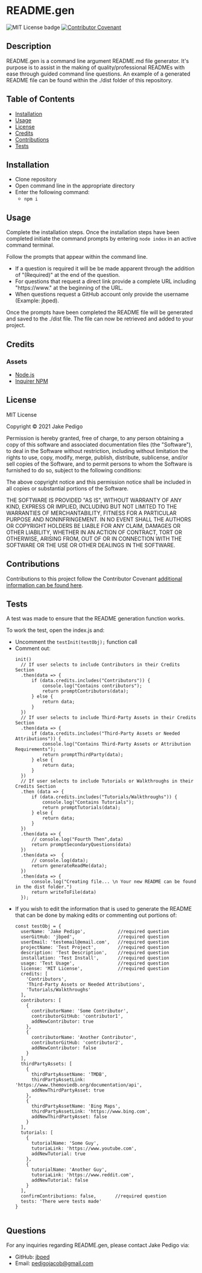 
# README.gen
![MIT License badge](https://img.shields.io/badge/license-MIT_License-green) [![Contributor Covenant](https://img.shields.io/badge/Contributor%20Covenant-2.0-4baaaa.svg)](code_of_conduct.md)
## Description
README.gen is a command line argument README.md file generator. It's purpose is to assist in the making of quality/professional READMEs with ease through guided command line questions. An example of a generated README file can be found within the ./dist folder of this repository.

## Table of Contents
* [Installation](#installation)
* [Usage](#usage)
* [License](#license)
* [Credits](#credits)
* [Contributions](#contributions)
* [Tests](#tests)

## Installation
- Clone repository
- Open command line in the appropriate directory
- Enter the following command:
  - ```npm i```

## Usage
Complete the installation steps. Once the installation steps have been completed initiate the command prompts by entering ```node index``` in an active command terminal. 

Follow the prompts that appear within the command line. 
- If a question is required it will be be made apparent through the addition of "(Required)" at the end of the question. 
- For questions that request a direct link provide a complete URL including "https://www." at the beginning of the URL. 
- When questions request a GitHub account only provide the username (Example: jbped).

Once the prompts have been completed the README file will be generated and saved to the ./dist file. The file can now be retrieved and added to your project.

## Credits 
### Assets
* [Node.js](https://nodejs.org/en/)
* [Inquirer NPM](https://www.npmjs.com/package/inquirer)

## License

MIT License

Copyright &copy; 2021 Jake Pedigo

Permission is hereby granted, free of charge, to any person obtaining a copy of this software and associated documentation files (the "Software"), to deal in the Software without restriction, including without limitation the rights to use, copy, modify, merge, publish, distribute, sublicense, and/or sell copies of the Software, and to permit persons to whom the Software is furnished to do so, subject to the following conditions:

The above copyright notice and this permission notice shall be included in all copies or substantial portions of the Software.

THE SOFTWARE IS PROVIDED "AS IS", WITHOUT WARRANTY OF ANY KIND, EXPRESS OR IMPLIED, INCLUDING BUT NOT LIMITED TO THE WARRANTIES OF MERCHANTABILITY, FITNESS FOR A PARTICULAR PURPOSE AND NONINFRINGEMENT. IN NO EVENT SHALL THE AUTHORS OR COPYRIGHT HOLDERS BE LIABLE FOR ANY CLAIM, DAMAGES OR OTHER LIABILITY, WHETHER IN AN ACTION OF CONTRACT, TORT OR OTHERWISE, ARISING FROM, OUT OF OR IN CONNECTION WITH THE SOFTWARE OR THE USE OR OTHER DEALINGS IN THE SOFTWARE.

## Contributions
Contributions to this project follow the Contributor Covenant [additional information can be found here](https://www.contributor-covenant.org/version/2/0/code_of_conduct/).

## Tests
A test was made to ensure that the README generation function works. 

To work the test, open the index.js and:
- Uncomment the ```testInit(testObj);``` function call
- Comment out: 
  ``` 
  init()
    // If user selects to include Contributors in their Credits Section
    .then(data => {
        if (data.credits.includes("Contributors")) {
            console.log("Contains contributors");
            return promptContributors(data);
        } else {
            return data;
        }
    })    
    // If user selects to include Third-Party Assets in their Credits Section
    .then(data => {
        if (data.credits.includes("Third-Party Assets or Needed Attributions")) {
            console.log("Contains Third-Party Assets or Attribution Requirements");
            return promptThirdParty(data);
        } else {
            return data;
        }
    })
    // If user selects to include Tutorials or Walkthroughs in their Credits Section
    .then (data => {
        if (data.credits.includes("Tutorials/Walkthroughs")) {
            console.log("Contains Tutorials");
            return promptTutorials(data);
        } else {
            return data;
        }
    })
    .then(data => {
        // console.log("Fourth Then",data)
        return promptSecondaryQuestions(data)
    })
    .then(data =>  {
        // console.log(data);
        return generateReadMe(data);
    })
    .then(data => {
        console.log("Creating file... \n Your new README can be found in the dist folder.")
        return writeToFile(data)
    });
    ```
- If you wish to edit the information that is used to generate the README that can be done by making edits or commenting out portions of:
  ```
  const testObj = {
    userName: 'Jake Pedigo',            //required question
    userGitHub: 'jbped',                //required question
    userEmail: 'testemail@email.com',   //required question
    projectName: 'Test Project',        //required question
    description: 'Test Description',    //required question
    installation: 'Test Install',       //required question
    usage: 'Test Usage',                //required question
    license: 'MIT License',             //required question
    credits: [
      'Contributors',
      'Third-Party Assets or Needed Attributions',
      'Tutorials/Walkthroughs'
    ],
    contributors: [
      {
        contributorName: 'Some Contributor',
        contributorGitHub: 'contributor1',
        addNewContributor: true
      },
      {
        contributorName: 'Another Contributor',
        contributorGitHub: 'contributor2',
        addNewContributor: false
      }
    ],
    thirdPartyAssets: [
      {
        thirdPartyAssetName: 'TMDB',
        thirdPartyAssetLink: 'https://www.themoviedb.org/documentation/api',
        addNewThirdPartyAsset: true
      },
      {
        thirdPartyAssetName: 'Bing Maps',
        thirdPartyAssetLink: 'https://www.bing.com',
        addNewThirdPartyAsset: false
      }
    ],
    tutorials: [
      {
        tutorialName: 'Some Guy',
        tutoriaLink: 'https://www.youtube.com',
        addNewTutorial: true
      },
      {
        tutorialName: 'Another Guy',
        tutoriaLink: 'https://www.reddit.com',
        addNewTutorial: false
      }
    ],
    confirmContributions: false,       //required question
    tests: 'There were tests made'
  }
        
## Questions
For any inquiries regarding README.gen, please contact Jake Pedigo via:
* GitHub: [jbped](https://github.com/jbped)
* Email: <pedigojacob@gmail.com>
